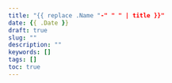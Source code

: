 ```yaml
---
title: "{{ replace .Name "-" " " | title }}"
date: {{ .Date }}
draft: true
slug: ""
description: ""
keywords: []
tags: []
toc: true
---
```


